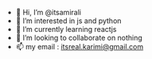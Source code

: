 - 👋 Hi, I’m @itsamirali
- 👀 I’m interested in js and python
- 🌱 I’m currently learning reactjs
- 💞️ I’m looking to collaborate on nothing
- 📫 my email : itsreal.karimi@gmail.com

<!---
itsamirali/itsamirali is a ✨ special ✨ repository because its `README.md` (this file) appears on your GitHub profile.
You can click the Preview link to take a look at your changes.
--->
